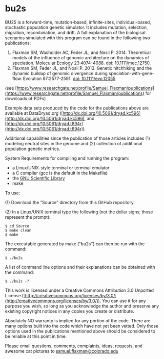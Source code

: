 # bu2s

BU2S is a forward-time, mutation-based, infinite-sites, individual-based, stochastic population genetic simulator.
It includes mutation, selection, migration, recombination, and drift.  A full explanation of the biological scenarios simulated with this program can be found in the following two publications:

1. Flaxman SM, Wacholder AC, Feder JL, and Nosil P. 2014.  Theoretical models of the influence of genomic architecture on the dynamics of speciation.  Molecular Ecology 23:4074-4088. [doi: 10.1111/mec.12750](http://dx.doi.org/10.1111/mec.12750).
2. Flaxman SM, Feder JL, and Nosil P.  2013.  Genetic hitchhiking and the dynamic buildup of genomic divergence during speciation-with-gene-flow. Evolution 67:2577-2591. [doi: 10.1111/evo.12055](http://dx.doi.org/10.1111/evo.12055).

(see [https://www.researchgate.net/profile/Samuel_Flaxman/publications](https://www.researchgate.net/profile/Samuel_Flaxman/publications) for downloads of PDFs)

Example data sets produced by the code for the publications above are available at DataDryad.org ([http://dx.doi.org/10.5061/dryad.kc596](http://dx.doi.org/10.5061/dryad.kc596), and [http://dx.doi.org/10.5061/dryad.t894r](http://dx.doi.org/10.5061/dryad.t894r)) 

Additional capabilities since the publication of those articles includes (1) modeling neutral sites in the genome and (2) collection of additional population genetic metrics.

System Requirements for compiling and running the program:

* a Linux/UNIX-style terminal or terminal emulator
* a C compiler (gcc is the default in the Makefile)
* the [GNU Scientific Library](https://www.gnu.org/software/gsl/)
* make

To use:

(1) Download the "Source" directory from this GitHub repository.

(2) In a Linux/UNIX terminal type the following (not the dollar signs; those represent the prompt):
    
    $ cd Source
    $ make clean
    $ make

The executable generated by make ("bu2s") can then be run with the command:
    
    $ ./bu2s

A list of command line options and their explanations can be obtained with the command:
    
    $ ./bu2s -?


This work is licensed under a Creative Commons Attribution 3.0 Unported License ([http://creativecommons.org/licenses/by/3.0/](http://creativecommons.org/licenses/by/3.0/)).
You can use it for any purpose you wish, so long as you acknowledge the author and preserve any existing copyright notices in any copies you create or distribute.

Absolutely NO warranty is implied for any portion of the code.  There are many options built into the code which have not yet been vetted.  Only those options used in the publications mentioned above should be considered to be reliable at this point in time.

Please email questions, comments, complaints, ideas, requests, and awesome cat pictures to samuel.flaxman@colorado.edu

